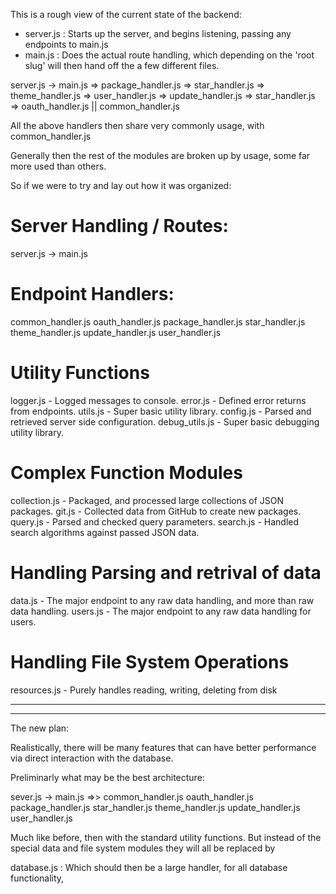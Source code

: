 This is a rough view of the current state of the backend:

* server.js : Starts up the server, and begins listening, passing 
              any endpoints to main.js
* main.js : Does the actual route handling, which depending on the 'root slug' 
            will then hand off the a few different files.
            
server.js
  -> main.js
    => package_handler.js
    => star_handler.js
    => theme_handler.js
    => user_handler.js
    => update_handler.js
    => star_handler.js
    => oauth_handler.js
        ||
        common_handler.js
    
All the above handlers then share very commonly usage, with common_handler.js

Generally then the rest of the modules are broken up by usage, some far more used than others.

So if we were to try and lay out how it was organized:

# Server Handling / Routes:

server.js -> main.js

# Endpoint Handlers:

common_handler.js
oauth_handler.js
package_handler.js
star_handler.js
theme_handler.js
update_handler.js
user_handler.js

# Utility Functions 

logger.js - Logged messages to console.
error.js - Defined error returns from endpoints.
utils.js - Super basic utility library.
config.js - Parsed and retrieved server side configuration.
debug_utils.js - Super basic debugging utility library.

# Complex Function Modules 

collection.js - Packaged, and processed large collections of JSON packages.
git.js - Collected data from GitHub to create new packages.
query.js - Parsed and checked query parameters.
search.js - Handled search algorithms against passed JSON data.

# Handling Parsing and retrival of data 

data.js - The major endpoint to any raw data handling, and more than raw data handling.
users.js - The major endpoint to any raw data handling for users.

# Handling File System Operations

resources.js - Purely handles reading, writing, deleting from disk

--------------------
--------------------

The new plan:

Realistically, there will be many features that can have better performance via direct interaction with the database.

Preliminarly what may be the best architecture:

sever.js -> main.js =>>
            common_handler.js
            oauth_handler.js
            package_handler.js
            star_handler.js
            theme_handler.js
            update_handler.js
            user_handler.js
            
Much like before, then with the standard utility functions. But instead of the special data and file system modules they will all be replaced by 

database.js : Which should then be a large handler, for all database functionality,
